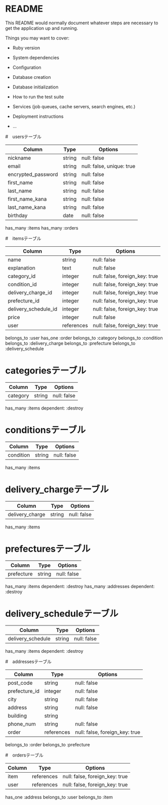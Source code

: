 # README

This README would normally document whatever steps are necessary to get the
application up and running.

Things you may want to cover:

* Ruby version

* System dependencies

* Configuration

* Database creation

* Database initialization

* How to run the test suite

* Services (job queues, cache servers, search engines, etc.)

* Deployment instructions

* ...

#　usersテーブル

|Column             |Type   |Options                   |
|-------------------|-------|--------------------------|
|nickname           |string |null: false               |
|email              |string |null: false, unique: true |
|encrypted_password |string |null: false               |
|first_name         |string |null: false               |
|last_name          |string |null: false               |
|first_name_kana    |string |null: false               |
|last_name_kana     |string |null: false               |
|birthday           |date   |null: false               |

has_many :items 
has_many :orders 


#　itemsテーブル

|Column                |Type       |Options                        |
|----------------------|-----------|-------------------------------|
|name                  |string     |null: false                    |
|explanation           |text       |null: false                    |
|category_id           |integer    |null: false, foreign_key: true |
|condition_id          |integer    |null: false, foreign_key: true |
|delivery_charge_id    |integer    |null: false, foreign_key: true |
|prefecture_id         |integer    |null: false, foreign_key: true |
|delivery_schedule_id  |integer    |null: false, foreign_key: true |
|price                 |integer    |null: false                    |
|user                  |references |null: false, foreign_key: true |

belongs_to :user
has_one :order
belongs_to :category
belongs_to :condition
belongs_to :delivery_charge
belongs_to :prefecture
belongs_to :delivery_schedule


  # categoriesテーブル

  |Column                |Type       |Options                        |
  |----------------------|-----------|-------------------------------|
  |category              |string     |null: false                    |
  
  has_many :items dependent: :destroy


  # conditionsテーブル

  |Column                |Type       |Options                        |
  |----------------------|-----------|-------------------------------|
  |condition             |string     |null: false                    |
  
  has_many :items 


  # delivery_chargeテーブル

  |Column                |Type       |Options                        |
  |----------------------|-----------|-------------------------------|
  |delivery_charge       |string     |null: false                    |
  
  has_many :items 


  # prefecturesテーブル

  |Column                |Type       |Options                        |
  |----------------------|-----------|-------------------------------|
  |prefecture            |string     |null: false                    |
  
  has_many :items dependent: :destroy
  has_many :addresses dependent: :destroy



  # delivery_scheduleテーブル

  |Column                |Type       |Options                        |
  |----------------------|-----------|-------------------------------|
  |delivery_schedule     |string     |null: false                    |
  
  has_many :items dependent: :destroy




#　addressesテーブル

|Column           |Type       |Options                        |
|-----------------|-----------|-------------------------------|
|post_code        |string     |null: false                    |
|prefecture_id    |integer    |null: false                    |
|city             |string     |null: false                    |
|address          |string     |null: false                    |
|building         |string     |                               |
|phone_num        |string     |null: false                    |
|order            |references |null: false, foreign_key: true |

belongs_to :order
belongs_to :prefecture



#　ordersテーブル

|Column   |Type       |Options                        |
|---------|-----------|-------------------------------|
|item     |references |null: false, foreign_key: true |
|user     |references |null: false, foreign_key: true |

has_one :address
belongs_to :user
belongs_to :item
